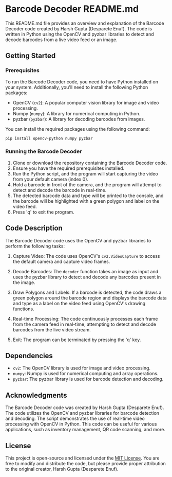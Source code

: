 # Barcode Decoder README.md

This README.md file provides an overview and explanation of the Barcode Decoder code created by Harsh Gupta (Desparete Enuf). The code is written in Python using the OpenCV and pyzbar libraries to detect and decode barcodes from a live video feed or an image.

## Getting Started

### Prerequisites

To run the Barcode Decoder code, you need to have Python installed on your system. Additionally, you'll need to install the following Python packages:

- OpenCV (`cv2`): A popular computer vision library for image and video processing.
- Numpy (`numpy`): A library for numerical computing in Python.
- pyzbar (`pyzbar`): A library for decoding barcodes from images.

You can install the required packages using the following command:

```bash
pip install opencv-python numpy pyzbar
```

### Running the Barcode Decoder

1. Clone or download the repository containing the Barcode Decoder code.
2. Ensure you have the required prerequisites installed.
3. Run the Python script, and the program will start capturing the video from your default camera (index 0).
4. Hold a barcode in front of the camera, and the program will attempt to detect and decode the barcode in real-time.
5. The detected barcode data and type will be printed to the console, and the barcode will be highlighted with a green polygon and label on the video feed.
6. Press 'q' to exit the program.

## Code Description

The Barcode Decoder code uses the OpenCV and pyzbar libraries to perform the following tasks:

1. Capture Video: The code uses OpenCV's `cv2.VideoCapture` to access the default camera and capture video frames.

2. Decode Barcodes: The `decoder` function takes an image as input and uses the pyzbar library to detect and decode any barcodes present in the image.

3. Draw Polygons and Labels: If a barcode is detected, the code draws a green polygon around the barcode region and displays the barcode data and type as a label on the video feed using OpenCV's drawing functions.

4. Real-time Processing: The code continuously processes each frame from the camera feed in real-time, attempting to detect and decode barcodes from the live video stream.

5. Exit: The program can be terminated by pressing the 'q' key.

## Dependencies

- `cv2`: The OpenCV library is used for image and video processing.
- `numpy`: Numpy is used for numerical computing and array operations.
- `pyzbar`: The pyzbar library is used for barcode detection and decoding.

## Acknowledgments

The Barcode Decoder code was created by Harsh Gupta (Desparete Enuf). The code utilizes the OpenCV and pyzbar libraries for barcode detection and decoding. The script demonstrates the use of real-time video processing with OpenCV in Python. This code can be useful for various applications, such as inventory management, QR code scanning, and more.

## License

This project is open-source and licensed under the [MIT License](LICENSE). You are free to modify and distribute the code, but please provide proper attribution to the original creator, Harsh Gupta (Desparete Enuf).
